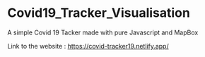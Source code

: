 # Covid19_Tracker_Visualisation
A simple Covid 19 Tacker made with pure Javascript and MapBox

Link to the website : https://covid-tracker19.netlify.app/
